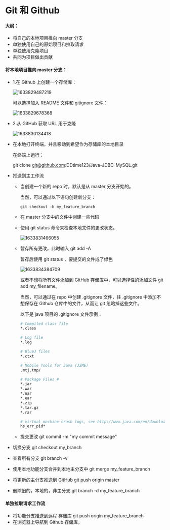 # Git 和 Github

#### **大纲：**

* 将自己的本地项目推向 master 分支
* 单独使用自己的原始项目和拉取请求
* 单独使用克隆项目
* 共同为项目做出贡献



#### 将本地项目推向 master 分支：

* 1.在 Github 上创建一个存储库：

  ![1633829487219](C:\Users\Administrator\AppData\Roaming\Typora\typora-user-images\1633829487219.png)

  可以选择加入 README 文件和 gitignore 文件：

  ![1633829678368](C:\Users\Administrator\AppData\Roaming\Typora\typora-user-images\1633829678368.png)

* 2.从 GitHub 获取 URL 用于克隆

  ![1633830134418](C:\Users\Administrator\AppData\Roaming\Typora\typora-user-images\1633830134418.png)

  

* 在本地打开终端，并且移动到希望作为存储库的本地目录

  在终端上运行：

  git clone git@github.com:DDtime123/Java-JDBC-MySQL.git

* 推送到主工作流

  * 当创建一个新的 repo 时，默认是从 master 分支开始的。

    当然，可以通过以下语句创建新分支：

    ~~~git
    git checkout -b my_feature_branch
    ~~~

  * 在 master 分支中的文件中创建一些代码

  * 使用 git status 命令来检查本地文件的更改状态。

    ![1633831466055](C:\Users\Administrator\AppData\Roaming\Typora\typora-user-images\1633831466055.png)

  * 暂存所有更改，此时输入 git add -A

    暂存后使用 git status ，要提交的文件成了绿色

    ![1633834384709](C:\Users\Administrator\AppData\Roaming\Typora\typora-user-images\1633834384709.png)

    或者不想将所有文件添加到 GitHub 存储库中，可以选择性的添加文件 git add my_filename。

    当然，可以通过在 repo 中创建 .gitignore 文件，往 .gitignore 中添加不想保存在 Github 仓库中的文件，从而让 git 忽略掉这些文件。

    以下是 java 项目的 .gitignore 文件示例：

    ~~~makefile
    # Compiled class file
    *.class
    
    # Log file
    *.log
    
    # BlueJ files
    *.ctxt
    
    # Mobile Tools for Java (J2ME)
    .mtj.tmp/
    
    # Package Files #
    *.jar
    *.war
    *.nar
    *.ear
    *.zip
    *.tar.gz
    *.rar
    
    # virtual machine crash logs, see http://www.java.com/en/download/help/error_hotspot.xml
    hs_err_pid*
    ~~~

  * 提交更改 git commit -m "my commit message"

*  切换分支 git checkout my_branch

* 查看所有分支 git branch -v

* 使用本地功能分支合并到本地主分支中 git merge my_feature_branch

* 将更新的主分支推送到 GitHub git push origin master

* 删除旧的，本地的，非主分支 git branch -d my_feature_branch



#### 单独拉取请求工作流

* 将功能分支推送到远程 存储库 git push origin my_feature_branch
* 在浏览器上导航到 Github 存储库，

